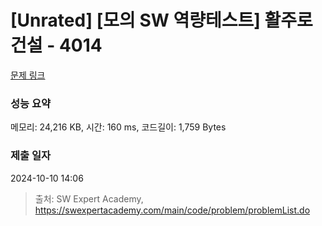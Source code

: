 # [Unrated] [모의 SW 역량테스트] 활주로 건설 - 4014 

[문제 링크](https://swexpertacademy.com/main/code/problem/problemDetail.do?contestProbId=AWIeW7FakkUDFAVH) 

### 성능 요약

메모리: 24,216 KB, 시간: 160 ms, 코드길이: 1,759 Bytes

### 제출 일자

2024-10-10 14:06



> 출처: SW Expert Academy, https://swexpertacademy.com/main/code/problem/problemList.do